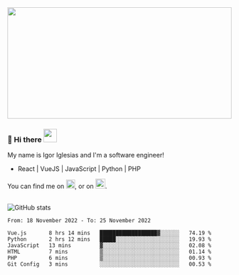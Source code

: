 <img src="https://c.tenor.com/KjVxfRrrncUAAAAd/matrix.gif" width="100%" height="250px">

### 🔭 Hi there <img src="https://raw.githubusercontent.com/MartinHeinz/MartinHeinz/master/wave.gif" width="30px">


My name is Igor Iglesias and I'm a software engineer!
<br>

<ul>
  <li> React | VueJS | JavaScript | Python | PHP </li>
</ul>
You can find me on <a href="https://twitter.com/IgorIglesias5"><img src="https://i.imgur.com/JLLlB5S.png" width="20px"></a>, or on <a href="https://www.linkedin.com/in/igor-iglesias-62478428/"><img src="https://i.imgur.com/PXyIkWx.png" width="22px"></a>.

<br>
<br>

![GitHub stats](https://github-readme-stats.vercel.app/api?username=igoiglesias&show_icons=true&count_private=true&theme=chartreuse-dark&hide_title=true)

<!--START_SECTION:waka-->

```text
From: 18 November 2022 - To: 25 November 2022

Vue.js       8 hrs 14 mins   ██████████████████▓░░░░░░   74.19 %
Python       2 hrs 12 mins   █████░░░░░░░░░░░░░░░░░░░░   19.93 %
JavaScript   13 mins         ▓░░░░░░░░░░░░░░░░░░░░░░░░   02.08 %
HTML         7 mins          ▒░░░░░░░░░░░░░░░░░░░░░░░░   01.14 %
PHP          6 mins          ▒░░░░░░░░░░░░░░░░░░░░░░░░   00.93 %
Git Config   3 mins          ░░░░░░░░░░░░░░░░░░░░░░░░░   00.53 %
```

<!--END_SECTION:waka-->
